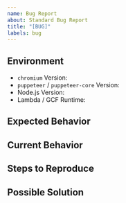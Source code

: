 ```yaml
---
name: Bug Report
about: Standard Bug Report
title: "[BUG]"
labels: bug
---
```


<!---
For Chromium-specific bugs, please refer to: https://bugs.chromium.org/p/chromium
For Puppeteer-specific bugs, please refer to: https://github.com/puppeteer/puppeteer/issues
For Playwright-specific bugs, please refer to: https://github.com/microsoft/playwright/issues
-->

## Environment

- `chromium` Version:
- `puppeteer` / `puppeteer-core` Version:
- Node.js Version: <!-- 16.x | 18.x -->
- Lambda / GCF Runtime: <!-- `nodejs16` | `nodejs18.x` -->

## Expected Behavior

<!-- What should have happened. -->

## Current Behavior

<!-- What happened instead. -->

## Steps to Reproduce

<!-- Include code and/or URLs to reproduce this issue. -->

<!--
```js
const chromium = require('chromium');

exports.handler = async (event, context, callback) => {
  let result = null;
  let browser = null;

  try {
    browser = await puppeteer.launch({
      args: chromium.args,
      defaultViewport: chromium.defaultViewport,
      executablePath: await chromium.executablePath(),
      headless: chromium.headless,
      ignoreHTTPSErrors: true,
    });

    let page = await browser.newPage();

    await page.goto(event.url || 'https://example.com');

    result = await page.title();
  } catch (error) {
    return callback(error);
  } finally {
    if (browser !== null) {
      await browser.close();
    }
  }

  return callback(null, result);
};
```
-->

## Possible Solution

<!-- Not mandatory, but you can suggest a fix or reason for the bug. -->
